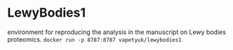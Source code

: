 # LewyBodies1
environment for reproducing the analysis in the manuscript on Lewy bodies proteomics.
`docker run -p 8787:8787 vapetyuk/lewybodies1`

